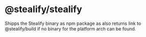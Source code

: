 # @stealify/stealify
Shipps the Stealify binary as npm package as also returns link to @stealify/build if no binary for the platform arch can be found.

